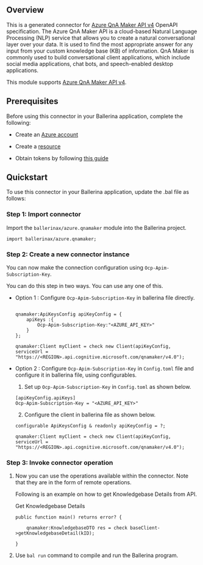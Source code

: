 ## Overview

This is a generated connector for [Azure QnA Maker API v4](https://docs.microsoft.com/en-us/rest/api/cognitiveservices-qnamaker/QnAMaker4.0/) OpenAPI specification.
The Azure QnA Maker API is a cloud-based Natural Language Processing (NLP) service that allows you to create a natural conversational layer over your data. It is used to find the most appropriate answer for any input from your custom knowledge base (KB) of information. QnA Maker is commonly used to build conversational client applications, which include social media applications, chat bots, and speech-enabled desktop applications.

This module supports [Azure QnA Maker API v4](https://docs.microsoft.com/en-us/rest/api/cognitiveservices-qnamaker/QnAMaker4.0/).

## Prerequisites

Before using this connector in your Ballerina application, complete the following:

* Create an [Azure account](https://docs.microsoft.com/en-us/learn/modules/create-an-azure-account/)

* Create a [resource](https://portal.azure.com/#blade/Microsoft_Azure_ProjectOxford/CognitiveServicesHub/QnAMaker)

* Obtain tokens by following [this guide](https://docs.microsoft.com/en-us/azure/cognitive-services/qnamaker/how-to/set-up-qnamaker-service-azure?tabs=v1)

## Quickstart

To use this connector in your Ballerina application, update the .bal file as follows:

### Step 1: Import connector
Import the `ballerinax/azure.qnamaker` module into the Ballerina project.
```ballerina
import ballerinax/azure.qnamaker;
```

### Step 2: Create a new connector instance
You can now make the connection configuration using `Ocp-Apim-Subscription-Key`.

You can do this step in two ways. You can use any one of this.

- Option 1 :
    Configure `Ocp-Apim-Subscription-Key` in ballerina file directly. 

    ```ballerina
    
    qnamaker:ApiKeysConfig apiKeyConfig = {
        apiKeys :{
            Ocp-Apim-Subscription-Key:"<AZURE_API_KEY>"
        }
    };

    qnamaker:Client myClient = check new Client(apiKeyConfig, serviceUrl = "https://<REGION>.api.cognitive.microsoft.com/qnamaker/v4.0");

    ```

- Option 2 :
    Configure `Ocp-Apim-Subscription-Key` in `Config.toml` file and configure it in ballerina file, using configurables. 

    1. Set up `Ocp-Apim-Subscription-Key` in `Config.toml` as shown below.
    ```
    [apiKeyConfig.apiKeys]
    Ocp-Apim-Subscription-Key = "<AZURE_API_KEY>"
    ```

    2. Configure the client in ballerina file as shown below.
    ```ballerina
    configurable ApiKeysConfig & readonly apiKeyConfig = ?;

    qnamaker:Client myClient = check new Client(apiKeyConfig, serviceUrl = "https://<REGION>.api.cognitive.microsoft.com/qnamaker/v4.0");
    ```

### Step 3: Invoke connector operation
1. Now you can use the operations available within the connector. Note that they are in the form of remote operations.

    Following is an example on how to get Knowledgebase Details from API.

    Get Knowledgebase Details

    ```ballerina
    public function main() returns error? {

        qnamaker:KnowledgebaseDTO res = check baseClient->getKnowledgebaseDetail(kID);

    }
    ```

2. Use `bal run` command to compile and run the Ballerina program.
